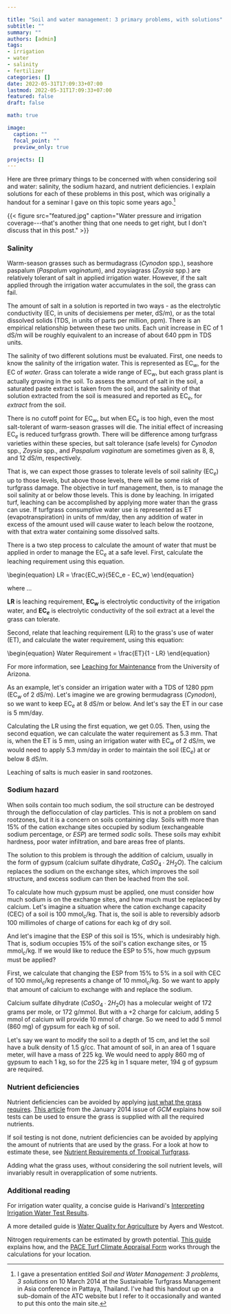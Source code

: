 ```yaml
---

title: "Soil and water management: 3 primary problems, with solutions"
subtitle: ""
summary: ""
authors: [admin]
tags: 
- irrigation
- water
- salinity
- fertilizer
categories: []
date: 2022-05-31T17:09:33+07:00
lastmod: 2022-05-31T17:09:33+07:00
featured: false
draft: false

math: true

image:
  caption: ""
  focal_point: ""
  preview_only: true

projects: []
---
```


Here are three primary things to be concerned with when considering soil and water: salinity, the sodium hazard, and nutrient deficiencies. I explain solutions for each of these problems in this post, which was originally a handout for a seminar I gave on this topic some years ago.[^1]

[^1]: I gave a presentation entitled *Soil and Water Management: 3 problems, 3 solutions* on 10 March 2014 at the Sustainable Turfgrass Management in Asia conference in Pattaya, Thailand. I've had this handout up on a sub-domain of the ATC website but I refer to it occasionally and wanted to put this onto the main site.

{{< figure src="featured.jpg" caption="Water pressure and irrigation coverage---that's another thing that one needs to get right, but I don't discuss that in this post." >}}

### Salinity

Warm-season grasses such as bermudagrass (*Cynodon* spp.), seashore paspalum (*Paspalum vaginatum*), and zoysiagrass (*Zoysia* spp.) are relatively tolerant of salt in applied irrigation water. However, if the salt applied through the irrigation water accumulates in the soil, the grass can fail. 

The amount of salt in a solution is reported in two ways - as the electrolytic conductivity (EC, in units of decisiemens per meter, dS/m), or as the total dissolved solids (TDS, in units of parts per million, ppm). There is an empirical relationship between these two units. Each unit increase in EC of 1 dS/m will be roughly equivalent to an increase of about 640 ppm in TDS units.

The salinity of two different solutions must be evaluated. First, one needs to know the salinity of the irrigation water. This is represented as EC$_w$, for the EC of *water*. Grass can tolerate a wide range of EC$_w$, but each grass plant is actually growing in the soil. To assess the amount of salt in the soil, a saturated paste extract is taken from the soil, and the salinity of that solution extracted from the soil is measured and reported as EC$_e$, for *extract* from the soil.

There is no cutoff point for EC$_w$, but when EC$_e$ is too high, even the most salt-tolerant of warm-season grasses will die. The initial effect of increasing EC$_e$ is reduced turfgrass growth. There will be difference among turfgrass varieties within these species, but salt tolerance (safe levels) for *Cynodon* spp., *Zoysia* spp., and *Paspalum vaginatum* are sometimes given as 8, 8, and 12 dS/m, respectively.

That is, we can expect those grasses to tolerate levels of soil salinity (EC$_e$) up to those levels, but above those levels, there will be some risk of turfgrass damage. The objective in turf management, then, is to manage the soil salinity at or below those levels. This is done by leaching. In irrigated turf, leaching can be accomplished by applying more water than the grass can use. If turfgrass consumptive water use is represented as ET (evapotranspiration) in units of mm/day, then any addition of water in excess of the amount used will cause water to leach below the rootzone, with that extra water containing some dissolved salts.

There is a two step process to calculate the amount of water that must be applied in order to manage the EC$_e$ at a safe level. First, calculate the leaching requirement using this equation.

\begin{equation}
LR = \frac{EC_w}{5EC_e - EC_w}
\end{equation}

where ...

**LR** is leaching requirement, **EC$_w$** is electrolytic conductivity of the irrigation water, and **EC$_e$** is electrolytic conductivity of the soil extract at a level the grass can tolerate.

Second, relate that leaching requirement (LR) to the grass's use of water (ET), and calculate the water requirement, using this equation:

\begin{equation}
Water Requirement = \frac{ET}{1 - LR}
\end{equation}

For more information, see [Leaching for Maintenance](http://arizona.openrepository.com/arizona/bitstream/10150/146964/1/az1107-1999.pdf) from the University of Arizona.

As an example, let's consider an irrigation water with a TDS of 1280 ppm (EC$_w$ of 2 dS/m). Let's imagine we are growing bermudagrass (*Cynodon*), so we want to keep EC$_e$ at 8 dS/m or below. And let's say the ET in our case is 5 mm/day. 

Calculating the LR using the first equation, we get 0.05. Then, using the second equation, we can calculate the water requirement as 5.3 mm. That is, when the ET is 5 mm, using an irrigation water with EC$_w$ of 2 dS/m, we would need to apply 5.3 mm/day in order to maintain the soil (EC$_e$) at or below 8 dS/m. 

Leaching of salts is much easier in sand rootzones.

### Sodium hazard

When soils contain too much sodium, the soil structure can be destroyed through the deflocculation of clay particles. This is not a problem on sand rootzones, but it is a concern on soils containing clay. Soils with more than 15% of the cation exchange sites occupied by sodium (exchangeable sodium percentage, or *ESP*) are termed *sodic* soils. These soils may exhibit hardness, poor water infiltration, and bare areas free of plants.

The solution to this problem is through the addition of calcium, usually in the form of gypsum (calcium sulfate dihydrate, $CaSO_4∙2H_2O$). The calcium replaces the sodium on the exchange sites, which improves the soil structure, and excess sodium can then be leached from the soil.

To calculate how much gypsum must be applied, one must consider how much sodium is on the exchange sites, and how much must be replaced by calcium. Let's imagine a situation where the cation exchange capacity (CEC) of a soil is 100 mmol$_c$/kg. That is, the soil is able to reversibly adsorb 100 millimoles of charge of cations for each kg of dry soil.

And let's imagine that the ESP of this soil is 15%, which is undesirably high. That is, sodium occupies 15% of the soil's cation exchange sites, or 15 mmol$_c$/kg. If we would like to reduce the ESP to 5%, how much gypsum must be applied?

First, we calculate that changing the ESP from 15% to 5% in a soil with CEC of 100 mmol$_c$/kg represents a change of 10 mmol$_c$/kg. So we want to apply that amount of calcium to exchange with and replace the sodium.

Calcium sulfate dihydrate ($CaSO_4∙2H_2O$) has a molecular weight of 172 grams per mole, or 172 g/mmol. But with a +2 charge for calcium, adding 5 mmol of calcium will provide 10 mmol of charge. So we need to add 5 mmol (860 mg) of gypsum for each kg of soil. 

Let's say we want to modify the soil to a depth of 15 cm, and let the soil have a bulk density of 1.5 g/cc. That amount of soil, in an area of 1 square meter, will have a mass of 225 kg. We would need to apply 860 mg of gypsum to each 1 kg, so for the 225 kg in 1 square meter, 194 g of gypsum are required. 

### Nutrient deficiencies

Nutrient deficiencies can be avoided by applying [just what the grass requires](http://bit.ly/1dYlG4I). [This article](http://bit.ly/1dYlG4I) from the January 2014 issue of *GCM* explains how soil tests can be used to ensure the grass is supplied with all the required nutrients.

If soil testing is not done, nutrient deficiencies can be avoided by applying the amount of nutrients that are used by the grass. For a look at how to estimate these, see [Nutrient Requirements of Tropical Turfgrass](http://www.files.asianturfgrass.com/20130311_woods_handout_nutrient_requirements_tropical_turfgrass.pdf).

Adding what the grass uses, without considering the soil nutrient levels, will invariably result in overapplication of some nutrients.

### Additional reading

For irrigation water quality, a concise guide is Harivandi's [Interpreting Irrigation Water Test Results](https://turfgrass.ucr.edu/reports/cal_turf_culture/ctc49_1234.pdf).

A more detailed guide is [Water Quality for Agriculture](http://www.fao.org/docrep/003/t0234e/T0234E00.htm#TOC) by Ayers and Westcot.

Nitrogen requirements can be estimated by growth potential. [This guide](https://files.asianturfgrass.com/201306_growth_potential.pdf) explains how, and the [PACE Turf Climate Appraisal Form](https://www.paceturf.org/journal/climate) works through the calculations for your location. 
